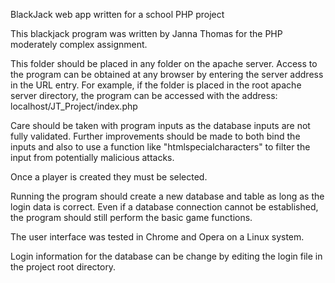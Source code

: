 BlackJack web app written for a school PHP project

This blackjack program was written by Janna Thomas for the PHP
moderately complex assignment.

This folder should be placed in any folder on the apache
server.  Access to the program can be obtained at any browser
by entering the server address in the URL entry.
For example, if the folder is placed in the root apache server
directory, the program can be accessed with the address:
        localhost/JT_Project/index.php

Care should be taken with program inputs as the database inputs are not fully validated.  Further improvements should be 
made to both bind the inputs and also to use a function like
"htmlspecialcharacters" to filter the input from potentially malicious 
attacks.  

Once a player is created they must be selected.

Running the program should create a new database and table as long as the 
login data is correct.  Even if a database connection cannot be established,
the program should still perform the basic game functions.

The user interface was tested in Chrome and Opera on a Linux system.

Login information for the database can be change by editing the login
file in the project root directory.

